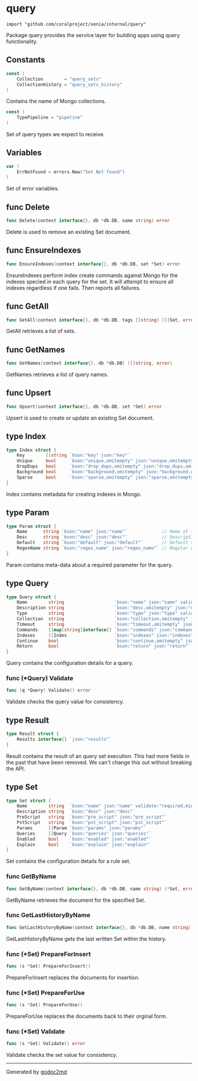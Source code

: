 
# query
    import "github.com/coralproject/xenia/internal/query"

Package query provides the service layer for building apps using
query functionality.




## Constants
``` go
const (
    Collection        = "query_sets"
    CollectionHistory = "query_sets_history"
)
```
Contains the name of Mongo collections.

``` go
const (
    TypePipeline = "pipeline"
)
```
Set of query types we expect to receive.


## Variables
``` go
var (
    ErrNotFound = errors.New("Set Not found")
)
```
Set of error variables.


## func Delete
``` go
func Delete(context interface{}, db *db.DB, name string) error
```
Delete is used to remove an existing Set document.


## func EnsureIndexes
``` go
func EnsureIndexes(context interface{}, db *db.DB, set *Set) error
```
EnsureIndexes perform index create commands against Mongo for the indexes
specied in each query for the set. It will attempt to ensure all indexes
regardless if one fails. Then reports all failures.


## func GetAll
``` go
func GetAll(context interface{}, db *db.DB, tags []string) ([]Set, error)
```
GetAll retrieves a list of sets.


## func GetNames
``` go
func GetNames(context interface{}, db *db.DB) ([]string, error)
```
GetNames retrieves a list of query names.


## func Upsert
``` go
func Upsert(context interface{}, db *db.DB, set *Set) error
```
Upsert is used to create or update an existing Set document.



## type Index
``` go
type Index struct {
    Key        []string `bson:"key" json:"key"`                                   // Index key fields; prefix name with dash (-) for descending order
    Unique     bool     `bson:"unique,omitempty" json:"unique,omitempty"`         // Prevent two documents from having the same index key
    DropDups   bool     `bson:"drop_dups,omitempty" json:"drop_dups,omitempty"`   // Drop documents with the same index key as a previously indexed one
    Background bool     `bson:"background,omitempty" json:"background,omitempty"` // Build index in background and return immediately
    Sparse     bool     `bson:"sparse,omitempty" json:"sparse,omitempty"`         // Only index documents containing the Key fields
}
```
Index contains metadata for creating indexes in Mongo.











## type Param
``` go
type Param struct {
    Name      string `bson:"name" json:"name"`             // Name of the parameter.
    Desc      string `bson:"desc" json:"desc"`             // Description about the parameter.
    Default   string `bson:"default" json:"default"`       // Default value for the parameter.
    RegexName string `bson:"regex_name" json:"regex_name"` // Regular expression name.
}
```
Param contains meta-data about a required parameter for the query.











## type Query
``` go
type Query struct {
    Name        string                   `bson:"name" json:"name" validate:"required,min=3"`                                 // Unique name per query document.
    Description string                   `bson:"desc,omitempty" json:"desc,omitempty"`                                       // Description of this specific query.
    Type        string                   `bson:"type" json:"type" validate:"required,min=8"`                                 // TypePipeline, TypeTemplate
    Collection  string                   `bson:"collection,omitempty" json:"collection,omitempty" validate:"required,min=3"` // Name of the collection to use for processing the query.
    Timeout     string                   `bson:"timeout,omitempty" json:"timeout,omitempty"`                                 // Provides a timeout for the query if it does not return.
    Commands    []map[string]interface{} `bson:"commands" json:"commands"`                                                   // Commands to process for the query.
    Indexes     []Index                  `bson:"indexes" json:"indexes"`                                                     // Set of indexes required to optimize the execution of the query.
    Continue    bool                     `bson:"continue,omitempty" json:"continue,omitempty"`                               // Indicates that on failure to process the next query.
    Return      bool                     `bson:"return" json:"return"`                                                       // Return the results back to the user with Name as the key.
}
```
Query contains the configuration details for a query.











### func (\*Query) Validate
``` go
func (q *Query) Validate() error
```
Validate checks the query value for consistency.



## type Result
``` go
type Result struct {
    Results interface{} `json:"results"`
}
```
Result contains the result of an query set execution.
This had more fields in the past that have been removed. We
can't change this out without breaking the API.











## type Set
``` go
type Set struct {
    Name        string  `bson:"name" json:"name" validate:"required,min=3"` // Name of the query set.
    Description string  `bson:"desc" json:"desc"`                           // Description of the query set.
    PreScript   string  `bson:"pre_script" json:"pre_script"`               // Name of a script document to prepend.
    PstScript   string  `bson:"pst_script" json:"pst_script"`               // Name of a script document to append.
    Params      []Param `bson:"params" json:"params"`                       // Collection of parameters.
    Queries     []Query `bson:"queries" json:"queries"`                     // Collection of queries.
    Enabled     bool    `bson:"enabled" json:"enabled"`                     // If the query set is enabled to run.
    Explain     bool    `bson:"explain" json:"explain"`                     // If we want the explain output.
}
```
Set contains the configuration details for a rule set.









### func GetByName
``` go
func GetByName(context interface{}, db *db.DB, name string) (*Set, error)
```
GetByName retrieves the document for the specified Set.


### func GetLastHistoryByName
``` go
func GetLastHistoryByName(context interface{}, db *db.DB, name string) (*Set, error)
```
GetLastHistoryByName gets the last written Set within the history.




### func (\*Set) PrepareForInsert
``` go
func (s *Set) PrepareForInsert()
```
PrepareForInsert replaces the documents for insertion.



### func (\*Set) PrepareForUse
``` go
func (s *Set) PrepareForUse()
```
PrepareForUse replaces the documents back to their orginal form.



### func (\*Set) Validate
``` go
func (s *Set) Validate() error
```
Validate checks the set value for consistency.









- - -
Generated by [godoc2md](http://godoc.org/github.com/davecheney/godoc2md)